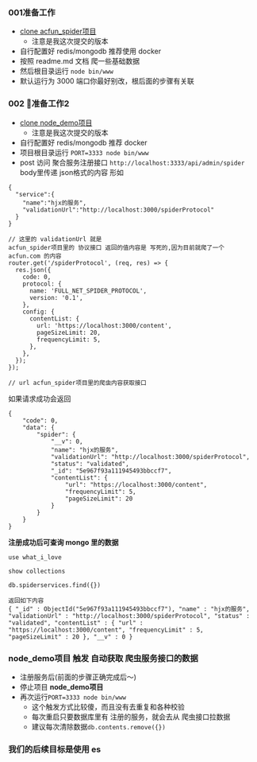 ### 001准备工作

- [clone acfun_spider项目](https://github.com/slTrust/acfun_spider/tree/c5de68d3330274694907c3b21959d3745a67213d)
    - 注意是我这次提交的版本
- 自行配置好 redis/mongodb 推荐使用 docker
- 按照 readme.md 文档 爬一些基础数据 
- 然后根目录运行 `node bin/www` 
- 默认运行为 3000 端口你最好别改，根后面的步骤有关联

### 002 准备工作2

- [clone node_demo项目](https://github.com/slTrust/express-demo/tree/56453493c17ab9b50963a6c702fbbfb22c8a1f27)
    - 注意是我这次提交的版本
- 自行配置好 redis/mongodb 推荐 docker
- 项目根目录运行 `PORT=3333 node bin/www`
- post 访问 聚合服务注册接口 `http://localhost:3333/api/admin/spider`
body里传递 json格式的内容 形如
```
{
  "service":{
    "name":"hjx的服务",
    "validationUrl":"http://localhost:3000/spiderProtocol"
  }
}

// 这里的 validationUrl 就是
acfun_spider项目里的 协议接口 返回的值内容是 写死的,因为目前就爬了一个 acfun.com 的内容 
router.get('/spiderProtocol', (req, res) => {
  res.json({
    code: 0,
    protocol: {
      name: 'FULL_NET_SPIDER_PROTOCOL',
      version: '0.1',
    },
    config: {
      contentList: {
        url: 'https://localhost:3000/content',
        pageSizeLimit: 20,
        frequencyLimit: 5,
      },
    },
  });
});

// url acfun_spider项目里的爬虫内容获取接口
```

如果请求成功会返回

```
{
    "code": 0,
    "data": {
        "spider": {
            "__v": 0,
            "name": "hjx的服务",
            "validationUrl": "http://localhost:3000/spiderProtocol",
            "status": "validated",
            "_id": "5e967f93a111945493bbccf7",
            "contentList": {
                "url": "https://localhost:3000/content",
                "frequencyLimit": 5,
                "pageSizeLimit": 20
            }
        }
    }
}
```

**注册成功后可查询 mongo 里的数据**

```
use what_i_love

show collections

db.spiderservices.find({})

返回如下内容
{ "_id" : ObjectId("5e967f93a111945493bbccf7"), "name" : "hjx的服务", "validationUrl" : "http://localhost:3000/spiderProtocol", "status" : "validated", "contentList" : { "url" : "https://localhost:3000/content", "frequencyLimit" : 5, "pageSizeLimit" : 20 }, "__v" : 0 }
```

### node_demo项目 触发 自动获取 爬虫服务接口的数据

- 注册服务后(前面的步骤正确完成后～)
- 停止项目 **node_demo项目**
- 再次运行`PORT=3333 node bin/www`
    - 这个触发方式比较傻，而且没有去重复和各种校验
    - 每次重启只要数据库里有 注册的服务，就会去从 爬虫接口拉数据
    - 建议每次清除数据`db.contents.remove({})`


### 我们的后续目标是使用 es 